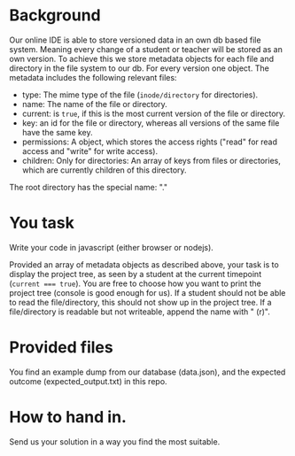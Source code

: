 # Background

Our online IDE is able to store versioned data in an own db based file system. Meaning every change of a student or teacher will be stored as an own version. 
To achieve this we store metadata objects for each file and directory in the file system to our db. 
For every version one object. The metadata includes the following relevant files:

- type: The mime type of the file (`inode/directory` for directories).
- name: The name of the file or directory.
- current: is `true`, if this is the most current version of the file or directory.
- key: an id for the file or directory, whereas all versions of the same file have the same key.
- permissions: A object, which stores the access rights ("read" for read access and "write" for write access).
- children: Only for directories: An array of keys from files or directories, which are currently children of this directory.

The root directory has the special name: "."

# You task

Write your code in javascript (either browser or nodejs).

Provided an array of metadata objects as described above, your task is to display the project tree, as seen by a student at the current timepoint (`current === true`).
You are free to choose how you want to print the project tree (console is good enough for us).
If a student should not be able to read the file/directory, this should not show up in the project tree.
If a file/directory is readable but not writeable, append the name with " (r)".

# Provided files

You find an example dump from our database (data.json), and the expected outcome (expected_output.txt) in this repo.

# How to hand in.

Send us your solution in a way you find the most suitable. 
